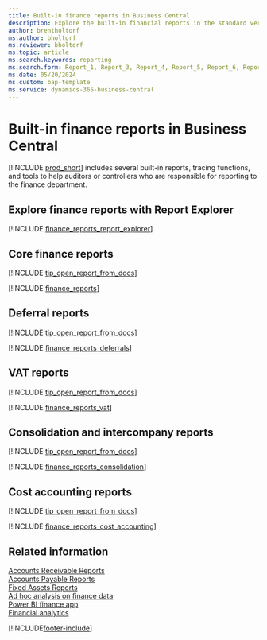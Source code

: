```yaml
---
title: Built-in finance reports in Business Central
description: Explore the built-in financial reports in the standard version of Business Central.
author: brentholtorf
ms.author: bholtorf
ms.reviewer: bholtorf
ms.topic: article
ms.search.keywords: reporting
ms.search.form: Report_1, Report_3, Report_4, Report_5, Report_6, Report_7, Report_9, Report_10, Report_11, Report_12, Report_13, Report_16, Report_17, Report_18, Report_19, Report_20, Report_25, Report_27, Report_28, Report_30, Report_31, Report_32, Report_33, Report_36, Report_37, Report_38, Report_512, Report_503, Report_743, Report_1123, Report_1125, Report_1126, Report_1127, Report_1128, Report_1129, Report_1133, Report_1138, Report_4405, Report_1700, Report_1701, Report_1702,  Report_2500, Report_10007, Report_10008
ms.date: 05/20/2024
ms.custom: bap-template
ms.service: dynamics-365-business-central
---
```


# Built-in finance reports in Business Central

[!INCLUDE [prod_short](includes/prod_short.md)] includes several built-in reports, tracing functions, and tools to help auditors or controllers who are responsible for reporting to the finance department.

## Explore finance reports with Report Explorer

[!INCLUDE [finance_reports_report_explorer](includes/finance-reports-report-explorer-include.md)]

## Core finance reports

[!INCLUDE [tip_open_report_from_docs](includes/tip-open-report-from-docs.md)]

[!INCLUDE [finance_reports](includes/finance-reports-include.md)]

## Deferral reports

[!INCLUDE [tip_open_report_from_docs](includes/tip-open-report-from-docs.md)]

[!INCLUDE [finance_reports_deferrals](includes/finance-reports-deferrals-include.md)]

## VAT reports

[!INCLUDE [tip_open_report_from_docs](includes/tip-open-report-from-docs.md)]

[!INCLUDE [finance_reports_vat](includes/finance-reports-vat-include.md)]

## Consolidation and intercompany reports

[!INCLUDE [tip_open_report_from_docs](includes/tip-open-report-from-docs.md)]

[!INCLUDE [finance_reports_consolidation](includes/finance-reports-consolidation-include.md)]

## Cost accounting reports

[!INCLUDE [tip_open_report_from_docs](includes/tip-open-report-from-docs.md)]

[!INCLUDE [finance_reports_cost_accounting](includes/finance-reports-cost-accounting-include.md)]


## Related information

[Accounts Receivable Reports](receivables-reports.md)  
[Accounts Payable Reports](payables-reports.md)  
[Fixed Assets Reports](fa-reports.md)  
[Ad hoc analysis on finance data](ad-hoc-analysis-finance.md)  
[Power BI finance app](finance-powerbi-app.md)  
[Financial analytics](bi.md)  

[!INCLUDE[footer-include](includes/footer-banner.md)]
